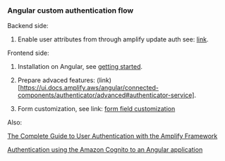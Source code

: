 ### Angular custom authentication flow

Backend side:

1. Enable user attributes from through amplify update auth see: [link](https://docs.amplify.aws/guides/authentication/managing-user-attributes/q/platform/js/#configuring-standard-attributes).

Frontend side:

1. Installation on Angular, see [getting started](https://ui.docs.amplify.aws/angular/connected-components/authenticator).

2. Prepare advaced features: (link)[https://ui.docs.amplify.aws/angular/connected-components/authenticator/advanced#authenticator-service].

3. Form customization, see link: [form field customization](https://ui.docs.amplify.aws/angular/connected-components/authenticator/customization#form-field-customization)

Also:

[The Complete Guide to User Authentication with the Amplify Framework](https://dev.to/dabit3/the-complete-guide-to-user-authentication-with-the-amplify-framework-2inh)

[Authentication using the Amazon Cognito to an Angular application](https://dev.to/rodrigokamada/authentication-using-the-amazon-cognito-to-an-angular-application-ilh)